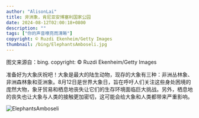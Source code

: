 ```yaml
---
author: "AlisonLai"
title: 非洲象，肯尼亚安博塞利国家公园
date: 2024-08-12T02:00:18+0800
description: ""
tags: ["你的声音嘹亮而清晰"]
copyright: © Ruzdi Ekenheim/Getty Images
thumbnail: /bing/ElephantsAmboseli.jpg
---
```

图文来源自：bing.  copyright: © Ruzdi Ekenheim/Getty Images

准备好为大象庆祝吧！大象是最大的陆生动物，现存的大象有三种：非洲丛林象、非洲森林象和亚洲象。8月12日是世界大象日，旨在呼吁人们关注这些身处困境的庞然大物，象牙贸易和栖息地丧失让它们的生存环境面临巨大挑战。另外，栖息地的丧失也让大象与人类的接触更加密切，这可能会给大象和人类都带来严重影响。

![ElephantsAmboseli](/bing/ElephantsAmboseli.jpg)